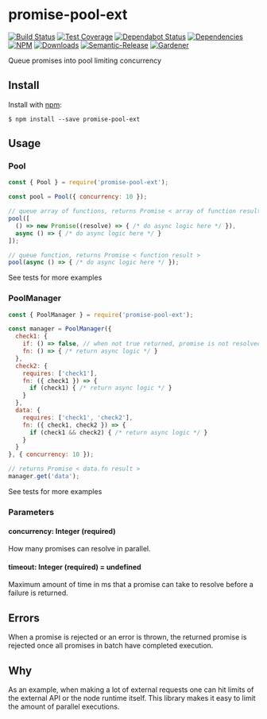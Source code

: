 # promise-pool-ext

[![Build Status](https://circleci.com/gh/blackflux/promise-pool-ext.png?style=shield)](https://circleci.com/gh/blackflux/promise-pool-ext)
[![Test Coverage](https://img.shields.io/coveralls/blackflux/promise-pool-ext/master.svg)](https://coveralls.io/github/blackflux/promise-pool-ext?branch=master)
[![Dependabot Status](https://api.dependabot.com/badges/status?host=github&repo=blackflux/promise-pool-ext)](https://dependabot.com)
[![Dependencies](https://david-dm.org/blackflux/promise-pool-ext/status.svg)](https://david-dm.org/blackflux/promise-pool-ext)
[![NPM](https://img.shields.io/npm/v/promise-pool-ext.svg)](https://www.npmjs.com/package/promise-pool-ext)
[![Downloads](https://img.shields.io/npm/dt/promise-pool-ext.svg)](https://www.npmjs.com/package/promise-pool-ext)
[![Semantic-Release](https://github.com/blackflux/js-gardener/blob/master/assets/icons/semver.svg)](https://github.com/semantic-release/semantic-release)
[![Gardener](https://github.com/blackflux/js-gardener/blob/master/assets/badge.svg)](https://github.com/blackflux/js-gardener)

Queue promises into pool limiting concurrency

## Install

Install with [npm](https://www.npmjs.com/):

    $ npm install --save promise-pool-ext

## Usage

### Pool

<!-- eslint-disable-next-line import/no-unresolved, import/no-extraneous-dependencies -->
```js
const { Pool } = require('promise-pool-ext');

const pool = Pool({ concurrency: 10 });

// queue array of functions, returns Promise < array of function results >
pool([
  () => new Promise((resolve) => { /* do async logic here */ }),
  async () => { /* do async logic here */ }
]);

// queue function, returns Promise < function result >
pool(async () => { /* do async logic here */ });
```

See tests for more examples

### PoolManager

<!-- eslint-disable-next-line import/no-unresolved, import/no-extraneous-dependencies -->
```js
const { PoolManager } = require('promise-pool-ext');

const manager = PoolManager({
  check1: {
    if: () => false, // when not true returned, promise is not resolved and undefined is returned
    fn: () => { /* return async logic */ }
  },
  check2: {
    requires: ['check1'],
    fn: ({ check1 }) => {
      if (check1) { /* return async logic */ }
    }
  },
  data: {
    requires: ['check1', 'check2'],
    fn: ({ check1, check2 }) => {
      if (check1 && check2) { /* return async logic */ }
    }
  }
}, { concurrency: 10 });

// returns Promise < data.fn result >
manager.get('data');
```

See tests for more examples


### Parameters

#### concurrency: Integer (required)

How many promises can resolve in parallel.

#### timeout: Integer (required) = undefined

Maximum amount of time in ms that a promise can take to resolve before a failure is returned.

## Errors

When a promise is rejected or an error is thrown,
the returned promise is rejected once all promises in batch have completed execution.

## Why

As an example, when making a lot of external requests one can hit limits of the external API or the node runtime itself.
This library makes it easy to limit the amount of parallel executions.
